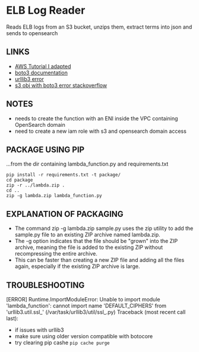 # ELB Log Reader
Reads ELB logs from an S3 bucket, unzips them, extract terms into json and sends to opensearch

## LINKS
- [AWS Tutorial I adapted](https://docs.aws.amazon.com/opensearch-service/latest/developerguide/integrations.html#integrations-s3-lambda)
- [boto3 documentation](boto3.amazonaws.com/v1/documentation/api/latest/reference/services/s3/client/put_object.html)
- [urllib3 error](https://urllib3.readthedocs.io/en/stable/v2-migration-guide.html#importerror-cannot-import-name-default-ciphers-from-urllib3-util-ssl)
- [s3 obj with boto3 error stackoverflow](https://stackoverflow.com/questions/31976273/open-s3-object-as-a-string-with-boto3)

## NOTES
- needs to create the function with an ENI inside the VPC containing OpenSearch domain
- need to create a new iam role with s3 and opensearch domain access

## PACKAGE USING PIP
...from the dir containing lambda_function.py and requirements.txt

```
pip install -r requirements.txt -t package/
cd package
zip -r ../lambda.zip .
cd ..
zip -g lambda.zip lambda_function.py
```

## EXPLANATION OF PACKAGING
- The command zip -g lambda.zip sample.py uses the zip utility to add the sample.py file to an existing ZIP archive named lambda.zip.
- The -g option indicates that the file should be "grown" into the ZIP archive, meaning the file is added to the existing ZIP without recompressing the entire archive.
- This can be faster than creating a new ZIP file and adding all the files again, especially if the existing ZIP archive is large.

## TROUBLESHOOTING
[ERROR] Runtime.ImportModuleError: Unable to import module 'lambda_function': cannot import name 'DEFAULT_CIPHERS' from 'urllib3.util.ssl_' (/var/task/urllib3/util/ssl_.py) Traceback (most recent call last):
- if issues with urllib3
- make sure using older version compatible with botocore
- try clearing pip cashe ```pip cache purge```
